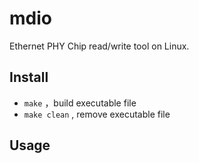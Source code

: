 # mdio 

Ethernet PHY Chip read/write tool on Linux.

## Install

- `make` ，build executable file
- `make clean` , remove executable file

## Usage



